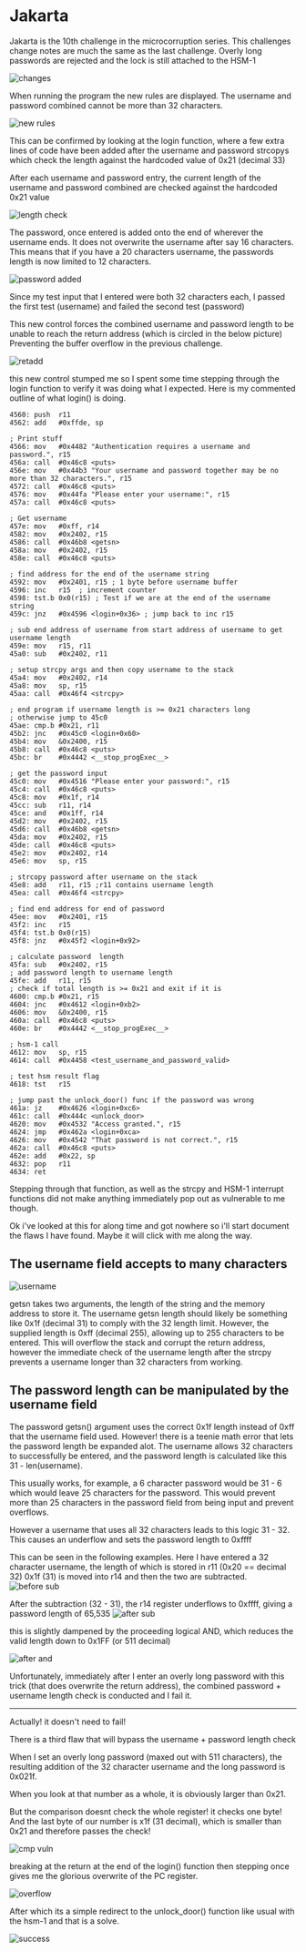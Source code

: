 # Jakarta

Jakarta is the 10th challenge in the microcorruption series.
This challenges change notes are much the same as the last challenge. 
Overly long passwords are rejected and the lock is still attached  to the HSM-1

![changes](Images/Jakarta/changes.png)

When running the program the new rules are displayed. The username and password combined cannot be more than 32 characters.

![new rules](Images/Jakarta/newrules.png)

This can be confirmed by looking at the login function, where a few extra lines of code have been added after the username and password strcopys which check the length against
the hardcoded value of 0x21 (decimal 33)

After each username and password entry, the current length of the username and password combined are checked against the hardcoded 0x21 value

![length check](Images/Jakarta/lencheck.png)

The password, once entered is added onto the end of wherever the username ends. It does not overwrite the username after say 16 characters.
This means that if you have a 20 characters username, the passwords length is now limited to 12 characters.

![password added](Images/Jakarta/pwadded.png)

Since my test input that I entered were both 32 characters each, I passed the first test (username) and failed the second test (password)

This new control forces the combined username and password length to be unable to reach the return address (which is circled in the below picture)
Preventing the buffer overflow in the previous challenge.

![retadd](Images/Jakarta/retadd.png)

this new control stumped me so I spent some time stepping through the login function to verify it was doing what I expected.
Here is my commented outline of what login() is doing.

```assembly
4560: push	r11
4562: add	#0xffde, sp

; Print stuff
4566: mov	#0x4482 "Authentication requires a username and password.", r15
456a: call	#0x46c8 <puts>
456e: mov	#0x44b3 "Your username and password together may be no more than 32 characters.", r15
4572: call	#0x46c8 <puts>
4576: mov	#0x44fa "Please enter your username:", r15
457a: call	#0x46c8 <puts>

; Get username
457e: mov	#0xff, r14
4582: mov	#0x2402, r15
4586: call	#0x46b8 <getsn>
458a: mov	#0x2402, r15
458e: call	#0x46c8 <puts>

; find address for the end of the username string
4592: mov	#0x2401, r15 ; 1 byte before username buffer
4596: inc	r15  ; increment counter
4598: tst.b	0x0(r15) ; Test if we are at the end of the username string 
459c: jnz	#0x4596 <login+0x36> ; jump back to inc r15

; sub end address of username from start address of username to get username length
459e: mov	r15, r11
45a0: sub	#0x2402, r11

; setup strcpy args and then copy username to the stack
45a4: mov	#0x2402, r14
45a8: mov	sp, r15
45aa: call	#0x46f4 <strcpy>

; end program if username length is >= 0x21 characters long
; otherwise jump to 45c0 
45ae: cmp.b	#0x21, r11
45b2: jnc	#0x45c0 <login+0x60>
45b4: mov	&0x2400, r15
45b8: call	#0x46c8 <puts>
45bc: br	#0x4442 <__stop_progExec__>

; get the password input
45c0: mov	#0x4516 "Please enter your password:", r15
45c4: call	#0x46c8 <puts>
45c8: mov	#0x1f, r14
45cc: sub	r11, r14
45ce: and	#0x1ff, r14
45d2: mov	#0x2402, r15
45d6: call	#0x46b8 <getsn>
45da: mov	#0x2402, r15
45de: call	#0x46c8 <puts>
45e2: mov	#0x2402, r14
45e6: mov	sp, r15

; strcopy password after username on the stack 
45e8: add	r11, r15 ;r11 contains username length 
45ea: call	#0x46f4 <strcpy>

; find end address for end of password 
45ee: mov	#0x2401, r15
45f2: inc	r15
45f4: tst.b	0x0(r15)
45f8: jnz	#0x45f2 <login+0x92>

; calculate password  length 
45fa: sub	#0x2402, r15
; add password length to username length 
45fe: add	r11, r15
; check if total length is >= 0x21 and exit if it is 
4600: cmp.b	#0x21, r15
4604: jnc	#0x4612 <login+0xb2>
4606: mov	&0x2400, r15
460a: call	#0x46c8 <puts>
460e: br	#0x4442 <__stop_progExec__>

; hsm-1 call 
4612: mov	sp, r15
4614: call	#0x4458 <test_username_and_password_valid>

; test hsm result flag
4618: tst	r15

; jump past the unlock_door() func if the password was wrong
461a: jz	#0x4626 <login+0xc6>
461c: call	#0x444c <unlock_door>
4620: mov	#0x4532 "Access granted.", r15
4624: jmp	#0x462a <login+0xca>
4626: mov	#0x4542 "That password is not correct.", r15
462a: call	#0x46c8 <puts>
462e: add	#0x22, sp
4632: pop	r11
4634: ret

```

Stepping through that function, as well as the strcpy and HSM-1 interrupt functions did not make anything immediately pop out as vulnerable to me though.


Ok i've looked at this for along time and got nowhere so i'll start document the flaws I have found. Maybe it will click with me along the way.


## The username field accepts to many characters

![username](Images/Jakarta/username.png)

getsn takes two arguments, the length of the string and the memory address to store it.
The username getsn length should likely be something like 0x1f (decimal 31) to comply with the 32 length limit.
However, the supplied length is 0xff (decimal 255), allowing up to 255 characters to be entered.
This will overflow the stack and corrupt the return address, however the immediate check of the username length after the strcpy prevents a username longer than 32 characters from working.

## The password length can be manipulated by the username field

The password getsn() argument uses the correct 0x1f length instead of 0xff that the username field used.
However! there is a teenie math error that lets the password length be expanded alot.
The username allows 32 characters to successfully be entered, and the password length is calculated like this 31 - len(username).

This usually works, for example, a 6 character password would be 31 - 6 which would leave 25 characters for the password.
This would prevent more than 25 characters in the password field from being input and prevent overflows.

However a username that uses all 32 characters leads to this logic 31 - 32.
This causes an underflow  and sets the password length to 0xffff

This can be seen in the following examples. Here I have entered a 32 character username, the length of which is stored in r11 (0x20 == decimal 32)
0x1f (31) is moved into r14 and then the two are subtracted.
![before sub](Images/Jakarta/beforesub.png)


After the subtraction (32 - 31), the r14 register underflows to 0xffff, giving a password length of 65,535
![after sub](Images/Jakarta/aftersub.png)

this is slightly dampened by the proceeding logical AND, which reduces the valid length down to 0x1FF (or 511 decimal)

![after and](Images/Jakarta/afterand.png)

Unfortunately, immediately after I enter an overly long password with this trick (that does overwrite the return address), the combined password + username length check is conducted and I fail it.

-------------------

Actually! it doesn't need to fail!

There is a third flaw that will bypass the username + password length check

When I set an overly long password (maxed out with 511 characters), the resulting addition of the 32 character username and the long password is 0x021f.

When you look at that number as a whole, it is obviously larger than 0x21.

But the comparison doesnt check the whole register! it checks one byte!
And the last byte of our number is x1f (31 decimal), which is smaller than 0x21 and therefore passes the check!

![cmp vuln](Images/Jakarta/thirdvuln.png)

breaking at the return at the end of the login() function then stepping once gives me the glorious overwrite of the PC register.

![overflow](Images/Jakarta/overflow.png)

After which its a simple redirect to the unlock_door() function like usual with the hsm-1 and that is a solve.

![success](Images/Jakarta/success.png)